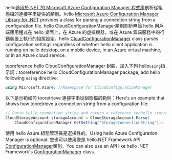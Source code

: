 <span data-ttu-id="9ff4a-101">hello[適用於.NET 的 Microsoft Azure Configuration Manager 程式庫](https://www.nuget.org/packages/Microsoft.WindowsAzure.ConfigurationManager/)剖析從組態檔的連接字串提供的類別。</span><span class="sxs-lookup"><span data-stu-id="9ff4a-101">hello [Microsoft Azure Configuration Manager Library for .NET](https://www.nuget.org/packages/Microsoft.WindowsAzure.ConfigurationManager/) provides a class for parsing a connection string from a configuration file.</span></span> <span data-ttu-id="9ff4a-102">hello [CloudConfigurationManager](https://msdn.microsoft.com/library/azure/mt634650.aspx)類別剖析無論 hello 用戶端應用程式在 hello 桌面上，在 Azure 的虛擬機器，或在 Azure 雲端服務中的行動裝置上執行的組態設定。</span><span class="sxs-lookup"><span data-stu-id="9ff4a-102">hello [CloudConfigurationManager](https://msdn.microsoft.com/library/azure/mt634650.aspx) class parses configuration settings regardless of whether hello client application is running on hello desktop, on a mobile device, in an Azure virtual machine, or in an Azure cloud service.</span></span>

<span data-ttu-id="9ff4a-103">tooreference hello CloudConfigurationManager 封裝，加入下列 hello`using`指示詞：</span><span class="sxs-lookup"><span data-stu-id="9ff4a-103">tooreference hello CloudConfigurationManager package, add hello following `using` directive:</span></span>

```csharp
using Microsoft.Azure; //Namespace for CloudConfigurationManager
```

<span data-ttu-id="9ff4a-104">以下是示範如何 tooretrieve 連接字串從組態檔的範例：</span><span class="sxs-lookup"><span data-stu-id="9ff4a-104">Here's an example that shows how tooretrieve a connection string from a configuration file:</span></span>

```csharp
// Parse hello connection string and return a reference toohello storage account.
CloudStorageAccount storageAccount = CloudStorageAccount.Parse(
    CloudConfigurationManager.GetSetting("StorageConnectionString"));
```

<span data-ttu-id="9ff4a-105">使用 hello Azure 組態管理員是選擇性的。</span><span class="sxs-lookup"><span data-stu-id="9ff4a-105">Using hello Azure Configuration Manager is optional.</span></span> <span data-ttu-id="9ff4a-106">您也可以使用像是 hello.NET Framework API [ConfigurationManager](https://msdn.microsoft.com/library/system.configuration.configurationmanager.aspx)類別。</span><span class="sxs-lookup"><span data-stu-id="9ff4a-106">You can also use an API like hello .NET Framework's [ConfigurationManager](https://msdn.microsoft.com/library/system.configuration.configurationmanager.aspx) class.</span></span>

